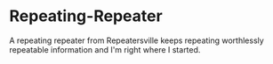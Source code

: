 # Repeating-Repeater
A repeating repeater from Repeatersville keeps repeating worthlessly repeatable information and I'm right where I started.
